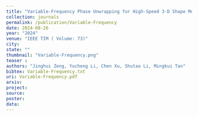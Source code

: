 ```yaml
---
title: "Variable-Frequency Phase Unwrapping for High-Speed 3-D Shape Measurement"
collection: journals
permalink: /publication/Variable-Frequency
date: 2024-08-26
year: "2024"
venue: "IEEE TIM ( Volume: 73)"
city: 
state: ""
thumbnail: "Variable-Frequency.png"
teaser : 
authors: "Jinghui Zeng, Yucheng Li, Chen Xu, Shutao Li, Mingkui Tan"
bibtex: Variable-Frequency.txt
uri: Variable-Frequency.pdf
arxiv: 
project: 
source:
poster:
data:
---
```


